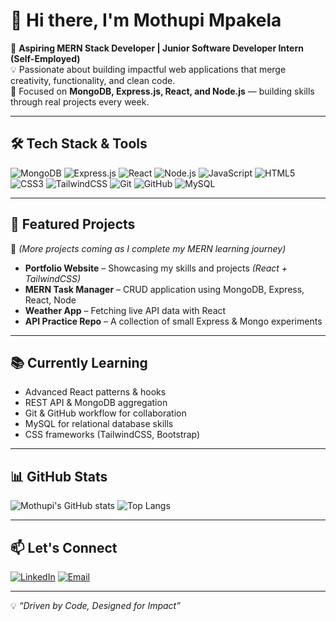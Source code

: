 # 👋 Hi there, I'm Mothupi Mpakela

🚀 **Aspiring MERN Stack Developer | Junior Software Developer Intern (Self-Employed)**  
💡 Passionate about building impactful web applications that merge creativity, functionality, and clean code.  
🎯 Focused on **MongoDB, Express.js, React, and Node.js** — building skills through real projects every week.  

---

## 🛠 Tech Stack & Tools
![MongoDB](https://img.shields.io/badge/-MongoDB-4EA94B?logo=mongodb&logoColor=white)
![Express.js](https://img.shields.io/badge/-Express.js-000000?logo=express&logoColor=white)
![React](https://img.shields.io/badge/-React-61DAFB?logo=react&logoColor=black)
![Node.js](https://img.shields.io/badge/-Node.js-339933?logo=node.js&logoColor=white)
![JavaScript](https://img.shields.io/badge/-JavaScript-F7DF1E?logo=javascript&logoColor=black)
![HTML5](https://img.shields.io/badge/-HTML5-E34F26?logo=html5&logoColor=white)
![CSS3](https://img.shields.io/badge/-CSS3-1572B6?logo=css3&logoColor=white)
![TailwindCSS](https://img.shields.io/badge/-TailwindCSS-38B2AC?logo=tailwind-css&logoColor=white)
![Git](https://img.shields.io/badge/-Git-F05032?logo=git&logoColor=white)
![GitHub](https://img.shields.io/badge/-GitHub-181717?logo=github&logoColor=white)
![MySQL](https://img.shields.io/badge/-MySQL-4479A1?logo=mysql&logoColor=white)

---

## 📂 Featured Projects
📌 *(More projects coming as I complete my MERN learning journey)*  

- **Portfolio Website** – Showcasing my skills and projects *(React + TailwindCSS)*  
- **MERN Task Manager** – CRUD application using MongoDB, Express, React, Node  
- **Weather App** – Fetching live API data with React  
- **API Practice Repo** – A collection of small Express & Mongo experiments  

---

## 📚 Currently Learning
- Advanced React patterns & hooks  
- REST API & MongoDB aggregation  
- Git & GitHub workflow for collaboration  
- MySQL for relational database skills  
- CSS frameworks (TailwindCSS, Bootstrap)  

---

## 📊 GitHub Stats
![Mothupi's GitHub stats](https://github-readme-stats.vercel.app/api?username=YourGitHubUsername&show_icons=true&theme=radical)
![Top Langs](https://github-readme-stats.vercel.app/api/top-langs/?username=YourGitHubUsername&layout=compact&theme=radical)

---

## 📫 Let's Connect
[![LinkedIn](https://img.shields.io/badge/LinkedIn-0A66C2?logo=linkedin&logoColor=white)](https://[www.linkedin.com/in/your-link](https://www.linkedin.com/in/mpakelamothupi/))
[![Email](https://img.shields.io/badge/Email-D14836?logo=gmail&logoColor=white)](mailto:info.africubic@gmail.com)

---

💡 *“Driven by Code, Designed for Impact”*  
